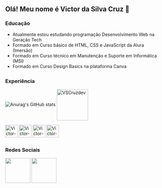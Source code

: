 ## Olá! Meu nome é Victor da Silva Cruz 👋

### Educação
- Atualmente estou estudando programação Desenvolvimento Web na Geração Tech
- Formado em Curso básico de HTML, CSS e JavaScript da Alura (Imersão)
- Formado em Curso técnico em Manutenção e Suporte em Informática (MSI)
- Formado em Curso Design Basics na plataforma Canva

##

### Experiência

![Anurag's GitHub stats](https://github-readme-stats.vercel.app/api?username=VSCruzdev&show_icons=true&theme=dark)
<img align="center" alt="VSCruzdev" heigh="100" width="100" src="https://cdn.discordapp.com/attachments/901461243326496809/1361726779026571335/VSCruzdev.gif?ex=67ffce63&is=67fe7ce3&hm=bea2a2dc53e4f6f4810fd7d5a368469150ac9d68699a078871089f8dd4661989&">

<div>
  <img align="center" alt="Victor-HTML5" heigh="30" width="40" src="https://www.cdnlogo.com/logos/h/90/html-5.svg">
  <img align="center" alt="Victor-CSS3" heigh="30" width="40" src="https://upload.wikimedia.org/wikipedia/commons/thumb/d/d5/CSS3_logo_and_wordmark.svg/1452px-CSS3_logo_and_wordmark.svg.png">
  <img align="center" alt="Victor-JavaScript" heigh="30" width="40" src="https://upload.wikimedia.org/wikipedia/commons/6/6a/JavaScript-logo.png">
  <img align="center" alt="Victor-Ubuntu" heigh="30" width="40" src="https://upload.wikimedia.org/wikipedia/commons/thumb/9/9e/UbuntuCoF.svg/2048px-UbuntuCoF.svg.png">
</div>

##

### Redes Sociais
<div>
  <a href="https://github.com/VSCruzdev" target="_blank"><img height="80" width="80" src="https://cdn.pixabay.com/photo/2022/01/30/13/33/github-6980894_960_720.png" target="_blank"></a>
  <a href="https://www.linkedin.com/in/victor-da-silva-cruz-709684351/" target="_blank"><img height="80" width="80" src="https://cdn-icons-png.flaticon.com/256/174/174857.png" target="_blank"></a>
</div>
